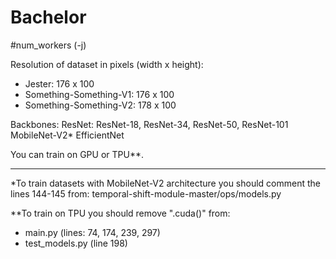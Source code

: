 # Bachelor

#num_workers (-j)

Resolution of dataset in pixels (width x height):
- Jester: 176 x 100
- Something-Something-V1: 176 x 100
- Something-Something-V2: 178 x 100

Backbones:
ResNet: ResNet-18, ResNet-34, ResNet-50, ResNet-101
MobileNet-V2*
EfficientNet

You can train on GPU or TPU**.
_____________________________________________________________________________________________

*To train datasets with MobileNet-V2 architecture you should comment the lines 144-145 from:
temporal-shift-module-master/ops/models.py

**To train on TPU you should remove ".cuda()" from:
- main.py (lines: 74, 174, 239, 297)
- test_models.py (line 198)